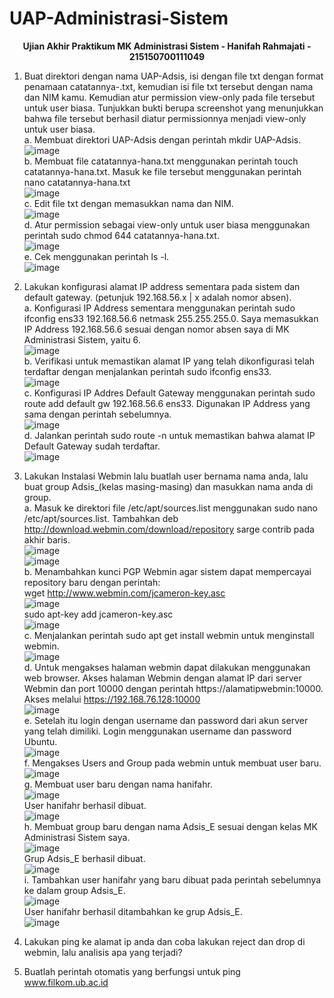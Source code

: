 # UAP-Administrasi-Sistem

<div align="center">
<strong><p>Ujian Akhir Praktikum MK Administrasi Sistem - Hanifah Rahmajati - 215150700111049</p></strong>
</div>

1. Buat direktori dengan nama UAP-Adsis, isi dengan file txt dengan format penamaan catatannya-<nama kamu>.txt, kemudian isi file txt tersebut dengan nama dan NIM kamu. Kemudian atur permission view-only pada file tersebut untuk user biasa. 
Tunjukkan bukti berupa screenshot yang menunjukkan bahwa file tersebut berhasil diatur permissionnya menjadi view-only untuk user biasa.  
a. Membuat direktori UAP-Adsis dengan perintah mkdir UAP-Adsis.  
    <img src="https://i.imgur.com/ACIPPip.png" alt= "image">  
b. Membuat file catatannya-hana.txt menggunakan perintah touch catatannya-hana.txt. Masuk ke file tersebut menggunakan perintah nano catatannya-hana.txt  
    <img src="https://i.imgur.com/UUbBY46.png" alt= "image">  
c. Edit file txt dengan memasukkan nama dan NIM.  
    <img src="https://i.imgur.com/ENvefAD.png" alt= "image">  
d. Atur permission sebagai view-only untuk user biasa menggunakan perintah sudo chmod 644 catatannya-hana.txt.  
    <img src="https://i.imgur.com/w3UmnZH.png" alt= "image">  
e. Cek menggunakan perintah ls -l.  
    <img src="https://i.imgur.com/hFyYPyM.png" alt= "image">  
  
2. Lakukan konfigurasi alamat IP address sementara pada sistem dan default gateway. (petunjuk 192.168.56.x | x adalah nomor absen).  
a. Konfigurasi IP Address sementara menggunakan perintah sudo ifconfig ens33 192.168.56.6 netmask 255.255.255.0. Saya
memasukkan IP Address 192.168.56.6 sesuai dengan nomor absen saya di MK Administrasi Sistem, yaitu 6.  
    <img src="https://i.imgur.com/1hFY4cq.png" alt= "image">  
b. Verifikasi untuk memastikan alamat IP yang telah dikonfigurasi telah terdaftar dengan menjalankan perintah sudo ifconfig ens33.  
    <img src="https://i.imgur.com/Yg6MVxI.png" alt= "image">  
c. Konfigurasi IP Addres Default Gateway menggunakan perintah sudo route add default gw 192.168.56.6 ens33. Digunakan IP Address yang sama dengan perintah sebelumnya.  
    <img src="https://i.imgur.com/dhcy3iq.png" alt= "image">  
d. Jalankan perintah sudo route -n untuk memastikan bahwa alamat IP Default Gateway sudah terdaftar.  
    <img src="https://i.imgur.com/3RcW6PG.png" alt= "image">  
  
3. Lakukan Instalasi Webmin lalu buatlah user bernama nama anda, lalu buat group Adsis_(kelas masing-masing) dan masukkan nama anda di group.  
a. Masuk ke direktori file /etc/apt/sources.list menggunakan sudo nano /etc/apt/sources.list. Tambahkan deb http://download.webmin.com/download/repository sarge contrib pada akhir baris.  
    <img src="https://i.imgur.com/DwpfKiM.png" alt= "image">  
    <img src="https://i.imgur.com/EW8TsaG.png" alt= "image">  
b. Menambahkan kunci PGP Webmin agar sistem dapat mempercayai repository baru dengan perintah:  
    wget http://www.webmin.com/jcameron-key.asc  
    <img src="https://i.imgur.com/YwvNZCf.png" alt= "image">  
    sudo apt-key add jcameron-key.asc  
    <img src="https://i.imgur.com/sKXWN8B.png" alt= "image">  
c. Menjalankan perintah sudo apt get install webmin untuk menginstall webmin.  
    <img src="https://i.imgur.com/iQ0RSfA.png" alt= "image">  
d. Untuk mengakses halaman webmin dapat dilakukan menggunakan web browser. Akses halaman Webmin dengan alamat IP dari server Webmin dan port 10000 dengan perintah https://alamatipwebmin:10000. Akses melalui https://192.168.76.128:10000  
    <img src="https://i.imgur.com/7mwBmt6.png" alt= "image">  
e. Setelah itu login dengan username dan password dari akun server yang telah dimiliki. Login menggunakan username dan password Ubuntu.  
    <img src="https://i.imgur.com/7mwBmt6.png" alt= "image">  
f. Mengakses Users and Group pada webmin untuk membuat user baru.  
    <img src="https://i.imgur.com/fXJU2EO.png" alt= "image">  
g. Membuat user baru dengan nama hanifahr.  
    <img src="https://i.imgur.com/P15BRN6.png" alt= "image">  
    User hanifahr berhasil dibuat.  
    <img src="https://i.imgur.com/Vo7U4cY.png" alt= "image">  
h. Membuat group baru dengan nama Adsis_E sesuai dengan kelas MK Administrasi Sistem saya.  
    <img src="https://i.imgur.com/7cTcHgg.png" alt= "image">  
    Grup Adsis_E berhasil dibuat.  
    <img src="https://i.imgur.com/QvzFfGE.png" alt= "image">  
i. Tambahkan user hanifahr yang baru dibuat pada perintah sebelumnya ke dalam group Adsis_E.  
    <img src="https://i.imgur.com/rD4UrRz.png" alt= "image">  
    User hanifahr berhasil ditambahkan ke grup Adsis_E.  
    <img src="https://i.imgur.com/DOF63ab.png" alt= "image">  

4. Lakukan ping ke alamat ip anda dan coba lakukan reject dan drop di webmin, lalu analisis apa yang terjadi?  
  
5. Buatlah perintah otomatis yang berfungsi untuk ping www.filkom.ub.ac.id  

